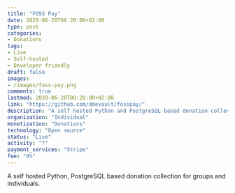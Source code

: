 ```yaml
---
title: "FOSS Pay"
date: 2020-06-20T08:20:00+02:00
type: post
categories:
- Donations
tags:
- Live
- Self-hosted
- Developer friendly
draft: false
images:
- /images/foss-pay.png
comments: true
lastmod: 2020-06-20T08:20:00+02:00
link: "https://github.com/ddevault/fosspay/"
description: "A self hosted Python and PostgreSQL based donation collection platform for groups and individuals."
organization: "Individual"
monetization: "Donations"
technology: "Open source"
status: "Live"
activity: "?"
payment_services: "Stripe"
fee: "0%"
---
```


A self hosted Python, PostgreSQL based donation collection for groups and individuals.<!--more-->


